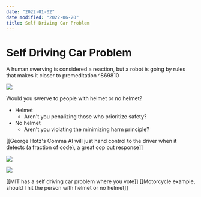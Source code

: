 ```yaml
---
date: "2022-01-02"
date modified: "2022-06-20"
title: Self Driving Car Problem
---
```


# Self Driving Car Problem
A human swerving is considered a reaction, but a robot is going by rules that makes it closer to premeditation ^869810

![](https://i.imgur.com/UKrjtwf.png)

Would you swerve to people with helmet or no helmet?
- Helmet
	- Aren't you penalizing those who prioritize safety?
- No helmet
	- Aren't you violating the minimizing harm principle?

[[George Hotz's Comma AI will just hand control to the driver when it detects (a fraction of code), a great cop out response]]

![](https://i.imgur.com/toAG7TU.png)

![](https://i.imgur.com/fPa4SLB.png)

[[MIT has a self driving car problem where you vote]]
[[Motorcycle example, should I hit the person with helmet or no helmet]]
